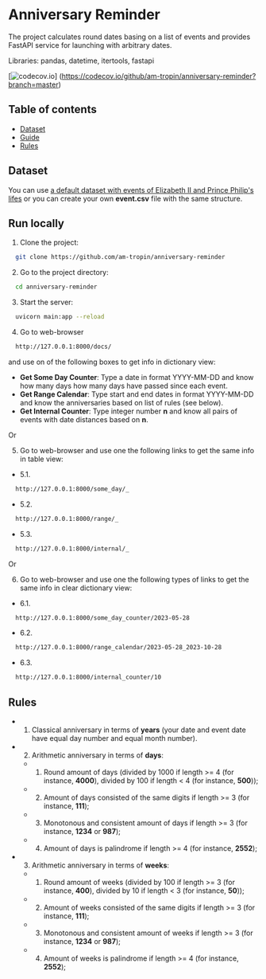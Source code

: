 # Anniversary Reminder

The project calculates round dates basing on a list of events and provides FastAPI service for launching with arbitrary dates.

Libraries: pandas, datetime, itertools, fastapi

[![codecov.io](https://codecov.io/github/am-tropin/anniversary-reminder/coverage.svg?branch=master)]
(https://codecov.io/github/am-tropin/anniversary-reminder?branch=master)
  

## Table of contents
- [Dataset](#dataset)
- [Guide](#guide)
- [Rules](#rules)


## Dataset

You can use [a default dataset with events of Elizabeth II and Prince Philip's lifes](https://github.com/am-tropin/anniversary-reminder/blob/main/events.csv) or you can create your own **event.csv** file with the same structure. 


## Run locally

1. Clone the project:
```bash
  git clone https://github.com/am-tropin/anniversary-reminder
```

2. Go to the project directory:
```bash
  cd anniversary-reminder
```

<!-- Create vitual enviroment and install dependencies
```bash
  virtualenv venv
  source venv/bin/activate
  pip install -r requirements.txt
``` -->

3. Start the server:
```bash
  uvicorn main:app --reload
```

4. Go to web-browser 
```bash
  http://127.0.0.1:8000/docs/
```
and use on of the following boxes to get info in dictionary view:

- **Get Some Day Counter**: Type a date in format YYYY-MM-DD and know how many days how many days have passed since each event.
- **Get Range Calendar**: Type start and end dates in format YYYY-MM-DD and know the anniversaries based on list of rules (see below). 
- **Get Internal Counter**: Type integer number **n** and know all pairs of events with date distances based on **n**.

Or

5. Go to web-browser and use one the following links to get the same info in table view:

- 5.1.
```bash
  http://127.0.0.1:8000/some_day/_
```

- 5.2.
```bash
  http://127.0.0.1:8000/range/_
```

- 5.3.
```bash
  http://127.0.0.1:8000/internal/_
```

Or 

6. Go to web-browser and use one the following types of links to get the same info in clear dictionary view:

- 6.1.
```bash
  http://127.0.0.1:8000/some_day_counter/2023-05-28
```

- 6.2.
```bash
  http://127.0.0.1:8000/range_calendar/2023-05-28_2023-10-28
```

- 6.3.
```bash
  http://127.0.0.1:8000/internal_counter/10
```


## Rules

- 1. Classical anniversary in terms of **years** (your date and event date have equal day number and equal month number).

- 2. Arithmetic anniversary in terms of **days**:
    - 1. Round amount of days (divided by 1000 if length >= 4 (for instance, **4000**), divided by 100 if length < 4 (for instance, **500**)); 
    - 2. Amount of days consisted of the same digits if length >= 3 (for instance, **111**); 
    - 3. Monotonous and consistent amount of days if length >= 3 (for instance, **1234** or **987**);
    - 4. Amount of days is palindrome if length >= 4 (for instance, **2552**);

- 3. Arithmetic anniversary in terms of **weeks**:
    - 1. Round amount of weeks (divided by 100 if length >= 3 (for instance, **400**), divided by 10 if length < 3 (for instance, **50**)); 
    - 2. Amount of weeks consisted of the same digits if length >= 3 (for instance, **111**); 
    - 3. Monotonous and consistent amount of weeks if length >= 3 (for instance, **1234** or **987**);
    - 4. Amount of weeks is palindrome if length >= 4 (for instance, **2552**);

